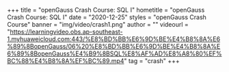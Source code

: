 +++
    title = "openGauss Crash Course: SQL I"
    hometitle = "openGauss Crash Course: SQL I"
    date = "2020-12-25"
    styles = "openGauss Crash Course"
    banner = "img/video/crash1.png"
    author = ""
    videourl = "https://learningvideo.obs.ap-southeast-1.myhuaweicloud.com:443/%E8%BD%BB%E6%9D%BE%E4%B8%8A%E6%89%8BopenGauss/06%20%E8%BD%BB%E6%9D%BE%E4%B8%8A%E6%89%8BopenGauss%E4%B9%8BSQL%E8%AF%AD%E8%A8%80%EF%BC%88%E4%B8%8A%EF%BC%89.mp4"
    tag = "crash"
+++